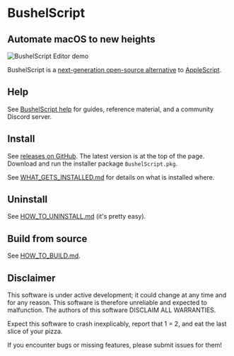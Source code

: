 # BushelScript

## Automate macOS to new heights

![BushelScript Editor demo](Images/editor-demo.gif)

BushelScript is a [next-generation open-source alternative](https://bushelscript.github.io/) to [AppleScript](https://en.wikipedia.org/wiki/AppleScript).

## Help

See [BushelScript help](https://bushelscript.github.io/help/) for guides, reference material, and a community Discord server.

## Install

See [releases on GitHub](https://github.com/BushelScript/BushelScript/releases). The latest version is at the top of the page. Download and run the installer package `BushelScript.pkg`.

See [WHAT_GETS_INSTALLED.md](WHAT_GETS_INSTALLED.md) for details on what is installed where.

## Uninstall

See [HOW_TO_UNINSTALL.md](HOW_TO_UNINSTALL.md) (it's pretty easy).

## Build from source

See [HOW_TO_BUILD.md](HOW_TO_BUILD.md).

## Disclaimer

This software is under active development; it could change at any time and for any reason. This software is therefore unreliable and expected to malfunction. The authors of this software DISCLAIM ALL WARRANTIES.

Expect this software to crash inexplicably, report that 1 = 2, and eat the last slice of your pizza.

If you encounter bugs or missing features, please submit issues for them!
